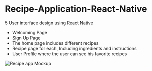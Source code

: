 # Recipe-Application-React-Native

5 User interface design using React Native
- Welcoming Page
- Sign Up Page
- The home page includes different recipes
- Recipe page for each, Including ingredients and instructions
- User Profile where the user can see his favorite recipes

![Recipe app Mockup](https://github.com/sharifaaldakheel/Recipe-Application-React-Native/assets/144849057/92e4d69e-8882-483c-926b-6ac972e5f32a)
